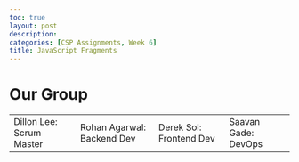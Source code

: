 ```yaml
---
toc: true
layout: post
description:
categories: [CSP Assignments, Week 6]
title: JavaScript Fragments
---
```

 
# Our Group
 
<div id="JavaScriptTable">
   <table>
       <tr>
           <td>Dillon Lee: Scrum Master</td>
           <td>Rohan Agarwal: Backend Dev</td>
           <td>Derek Sol: Frontend Dev</td>
           <td>Saavan Gade: DevOps</td>
       </tr>
   </table>